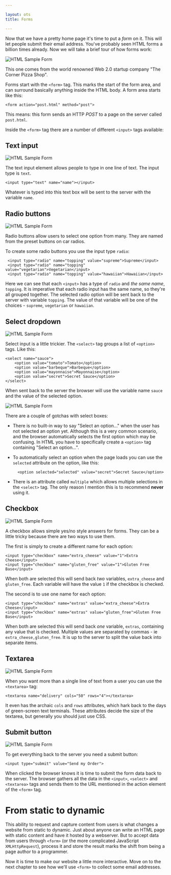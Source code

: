 ```yaml
---

layout: ots
title: Forms

---
```


Now that we have a pretty home page it's time to put a _form_ on it. This will let people submit their email address. You've probably seen HTML forms a billion times already. Now we will take a brief tour of how forms work:

![HTML Sample Form](images/sample_web_form.png)

This one comes from the world renowned Web 2.0 startup company "The Corner Pizza Shop".

Forms start with the `<form>` tag. This marks the start of the form area, and can surround basically anything inside the HTML body. A form area starts like this:

	<form action="post.html" method="post">

This means: this form sends an HTTP _POST_ to a page on the server called `post.html`.

Inside the `<form>` tag there are a number of different `<input>` tags available:

## Text input

![HTML Sample Form](images/form-input.png)

The text input element allows people to type in one line of text. The input type is `text`.

	<input type="text" name="name"></input>

Whatever is typed into this text box will be sent to the server with the variable `name`.

## Radio buttons

![HTML Sample Form](images/form-radio.png)

Radio buttons allow users to select one option from many. They are named from the preset buttons on car radios.

To create some radio buttons you use the input type `radio`:

     <input type="radio" name="topping" value="supreme">Supreme</input>
     <input type="radio" name="topping" value="vegetarian">Vegetarian</input>
     <input type="radio" name="topping" value="hawaiian">Hawaiian</input>

Here we can see that each `<input>` has a type of `radio` and _the same name_, `topping`. It is imperative that each radio input has the same name, so they're all grouped together. The selected radio option will be sent back to the server with variable `topping`. The value of that variable will be one of the choices - `supreme`, `vegetarian` or `hawaiian`.

## Select dropdown

![HTML Sample Form](images/form-select.png)

Select input is a little trickier. The `<select>` tag groups a list of `<option>` tags. Like this:

    <select name="sauce">
        <option value="tomato">Tomato</option>
        <option value="barbeque">Barbeque</option>
        <option value="mayonnaise">Mayonnaise</option>
        <option value="secret">Secret Sauce</option>
    </select>

When sent back to the server the browser will use the variable name `sauce` and the value of the selected option.

![HTML Sample Form](images/form-dropdown.png)

There are a couple of gotchas with select boxes:

* There is no built-in way to say "Select an option..." when the user has not selected an option yet. Although this is a very common scenario, and the browser automatically selects the first option which may be confusing. In HTML you have to specifically create a `<option>` tag containing "Select an option...".
* To automatically select an option when the page loads you can use the `selected` attribute on the option, like this:

        <option selected="selected" value="secret">Secret Sauce</option>

* There is an attribute called `multiple` which allows multiple selections in the `<select>` tag. The only reason I mention this is to recommend **never** using it.

## Checkbox

![HTML Sample Form](images/form-checkbox.png)

A checkbox allows simple yes/no style answers for forms. They can be a little tricky because there are two ways to use them.

The first is simply to create a different name for each option:

    <input type="checkbox" name="extra_cheese" value="1">Extra Cheese</input>
    <input type="checkbox" name="gluten_free" value="1">Gluten Free Base</input>

When both are selected this will send back _two_ variables, `extra_cheese` and `gluten_free`. Each variable will have the value `1` if the checkbox is checked.

The second is to use one name for each option:

    <input type="checkbox" name="extras" value="extra_cheese">Extra Cheese</input>
    <input type="checkbox" name="extras" value="gluten_free">Gluten Free Base</input>

When both are selected this will send back _one_ variable, `extras`, containing any value that is checked. Multiple values are separated by commas - ie `extra_cheese,gluten_free`. It is up to the server to split the value back into separate items.

## Textarea

![HTML Sample Form](images/form-textarea.png)

When you want more than a single line of text from a user you can use the `<textarea>` tag:

	<textarea name="delivery" cols="50" rows="4"></textarea>

It even has the archaic `cols` and `rows` attributes, which hark back to the days of green-screen text terminals. These attributes decide the size of the textarea, but generally you should just use CSS.

## Submit button

![HTML Sample Form](images/form-submit.png)

To get everything back to the server you need a submit button:

	<input type="submit" value="Send my Order">

When clicked the browser knows it is time to submit the form data back to the server. The browser gathers all the data in the `<input>`, `<select>` and `<textarea>` tags and sends them to the URL mentioned in the action element of the `<form>` tag.

# From static to dynamic

This ability to request and capture content from users is what changes a website from static to dynamic. Just about anyone can write an HTML page with static content and have it hosted by a webserver. But to accept data from users through `<form>` (or the more complicated JavaScript `XMLHttpRequest`), process it and store the result marks the shift from being a page author to a programmer.

Now it is time to make our website a little more interactive. Move on to the next chapter to see how we'll use `<form>` to collect some email addresses.
